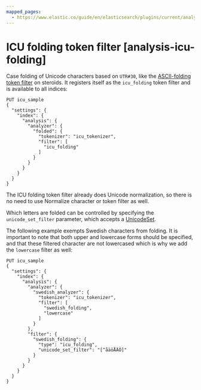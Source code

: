 ```yaml
---
mapped_pages:
  - https://www.elastic.co/guide/en/elasticsearch/plugins/current/analysis-icu-folding.html
---
```


# ICU folding token filter [analysis-icu-folding]

Case folding of Unicode characters based on `UTR#30`, like the [ASCII-folding token filter](/reference/data-analysis/text-analysis/analysis-asciifolding-tokenfilter.md) on steroids. It registers itself as the `icu_folding` token filter and is available to all indices:

```console
PUT icu_sample
{
  "settings": {
    "index": {
      "analysis": {
        "analyzer": {
          "folded": {
            "tokenizer": "icu_tokenizer",
            "filter": [
              "icu_folding"
            ]
          }
        }
      }
    }
  }
}
```

The ICU folding token filter already does Unicode normalization, so there is no need to use Normalize character or token filter as well.

Which letters are folded can be controlled by specifying the `unicode_set_filter` parameter, which accepts a [UnicodeSet](https://icu-project.org/apiref/icu4j/com/ibm/icu/text/UnicodeSet.md).

The following example exempts Swedish characters from folding. It is important to note that both upper and lowercase forms should be specified, and that these filtered character are not lowercased which is why we add the `lowercase` filter as well:

```console
PUT icu_sample
{
  "settings": {
    "index": {
      "analysis": {
        "analyzer": {
          "swedish_analyzer": {
            "tokenizer": "icu_tokenizer",
            "filter": [
              "swedish_folding",
              "lowercase"
            ]
          }
        },
        "filter": {
          "swedish_folding": {
            "type": "icu_folding",
            "unicode_set_filter": "[^åäöÅÄÖ]"
          }
        }
      }
    }
  }
}
```

